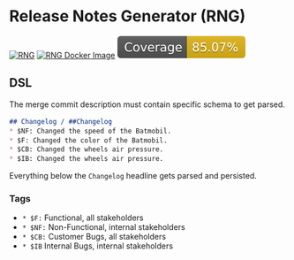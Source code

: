 # Release Notes Generator (RNG)
[![RNG](https://github.com/Dinodanio/release-notes-generator/actions/workflows/test.yml/badge.svg)](https://github.com/Dinodanio/release-notes-generator/actions/workflows/test.yml)
[![RNG Docker Image](https://github.com/Dinodanio/release-notes-generator/actions/workflows/docker-image.yml/badge.svg)](https://github.com/Dinodanio/release-notes-generator/actions/workflows/docker-image.yml)
![](docs/assets/codecov.svg)

## DSL
The merge commit description must contain specific schema to get parsed. 

```markdown
## Changelog / ##Changelog
* $NF: Changed the speed of the Batmobil.
* $F: Changed the color of the Batmobil.
* $CB: Changed the wheels air pressure.
* $IB: Changed the wheels air pressure.
```

Everything below the `Changelog` headline gets parsed and persisted.

### Tags
* `* $F:` Functional, all stakeholders
* `* $NF:` Non-Functional, internal stakeholders
* `* $CB:` Customer Bugs, all stakeholders
* `* $IB` Internal Bugs, internal stakeholders

